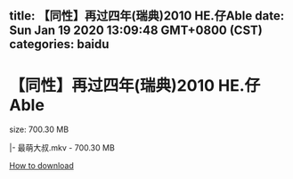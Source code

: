 
title: 【同性】再过四年(瑞典)2010 HE.仔Able
date: Sun Jan 19 2020 13:09:48 GMT+0800 (CST)    
categories: baidu
---

# 【同性】再过四年(瑞典)2010 HE.仔Able
size: 700.30 MB
 
 
|- 最萌大叔.mkv - 700.30 MB

[How to download](https://bpcam.bemobtrk.com/go/2ceec3aa-1ca2-46d6-b9ff-aaa5c184517c?jno=545)